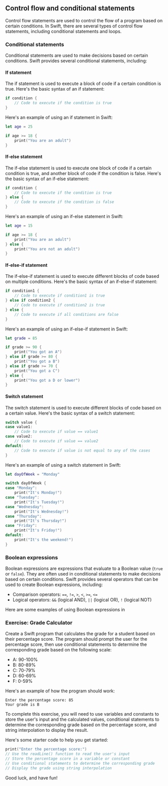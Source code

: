 ## Control flow and conditional statements

Control flow statements are used to control the flow of a program based on certain conditions. In Swift, there are several types of control flow statements, including conditional statements and loops.

### Conditional statements

Conditional statements are used to make decisions based on certain conditions. Swift provides several conditional statements, including:

#### If statement

The if statement is used to execute a block of code if a certain condition is true. Here's the basic syntax of an if statement:

```swift
if condition {
    // Code to execute if the condition is true
}
```

Here's an example of using an if statement in Swift:

```swift
let age = 25

if age >= 18 {
    print("You are an adult")
}
```

#### If-else statement

The if-else statement is used to execute one block of code if a certain condition is true, and another block of code if the condition is false. Here's the basic syntax of an if-else statement:

```swift
if condition {
    // Code to execute if the condition is true
} else {
    // Code to execute if the condition is false
}
```

Here's an example of using an if-else statement in Swift:

```swift
let age = 15

if age >= 18 {
    print("You are an adult")
} else {
    print("You are not an adult")
}
```

#### If-else-if statement

The if-else-if statement is used to execute different blocks of code based on multiple conditions. Here's the basic syntax of an if-else-if statement:

```swift
if condition1 {
    // Code to execute if condition1 is true
} else if condition2 {
    // Code to execute if condition2 is true
} else {
    // Code to execute if all conditions are false
}
```

Here's an example of using an if-else-if statement in Swift:

```swift
let grade = 85

if grade >= 90 {
    print("You got an A")
} else if grade >= 80 {
    print("You got a B")
} else if grade >= 70 {
    print("You got a C")
} else {
    print("You got a D or lower")
}
```

#### Switch statement

The switch statement is used to execute different blocks of code based on a certain value. Here's the basic syntax of a switch statement:

```swift
switch value {
case value1:
    // Code to execute if value == value1
case value2:
    // Code to execute if value == value2
default:
    // Code to execute if value is not equal to any of the cases
}
```

Here's an example of using a switch statement in Swift:

```swift
let dayOfWeek = "Monday"

switch dayOfWeek {
case "Monday":
    print("It's Monday!")
case "Tuesday":
    print("It's Tuesday!")
case "Wednesday":
    print("It's Wednesday!")
case "Thursday":
    print("It's Thursday!")
case "Friday":
    print("It's Friday!")
default:
    print("It's the weekend!")
}
```

### Boolean expressions

Boolean expressions are expressions that evaluate to a Boolean value (`true` or `false`). They are often used in conditional statements to make decisions based on certain conditions. Swift provides several operators that can be used to create Boolean expressions, including:

- Comparison operators: `==`, `!=`, `>`, `<`, `>=`, `<=`
- Logical operators: `&&` (logical AND), `||` (logical OR), `!` (logical NOT)

Here are some examples of using Boolean expressions in



### Exercise: Grade Calculator

Create a Swift program that calculates the grade for a student based on their percentage score. The program should prompt the user for the percentage score, then use conditional statements to determine the corresponding grade based on the following scale:

- A: 90-100%
- B: 80-89%
- C: 70-79%
- D: 60-69%
- F: 0-59%

Here's an example of how the program should work:

```
Enter the percentage score: 85
Your grade is B
```

To complete this exercise, you will need to use variables and constants to store the user's input and the calculated values, conditional statements to determine the corresponding grade based on the percentage score, and string interpolation to display the result.

Here's some starter code to help you get started:

```swift
print("Enter the percentage score:")
// Use the readLine() function to read the user's input
// Store the percentage score in a variable or constant
// Use conditional statements to determine the corresponding grade
// Display the grade using string interpolation
```

Good luck, and have fun!

